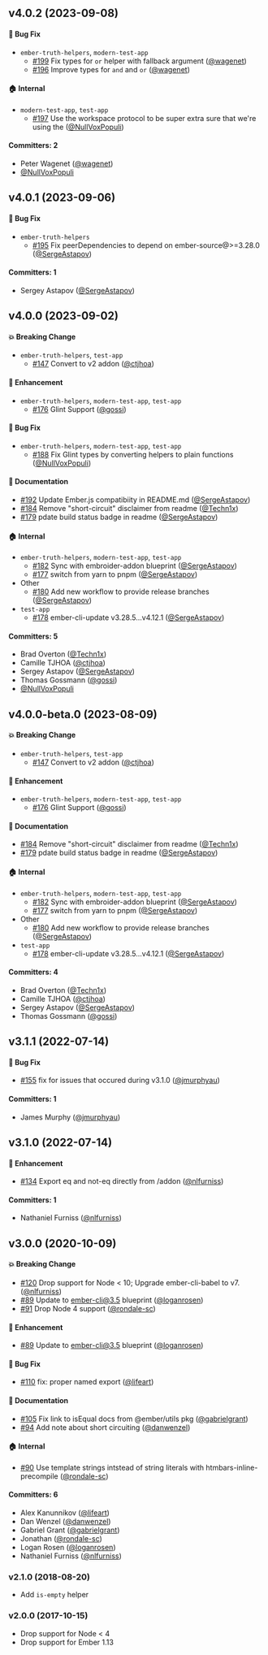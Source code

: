 



## v4.0.2 (2023-09-08)

#### :bug: Bug Fix
* `ember-truth-helpers`, `modern-test-app`
  * [#199](https://github.com/jmurphyau/ember-truth-helpers/pull/199) Fix types for `or` helper with fallback argument ([@wagenet](https://github.com/wagenet))
  * [#196](https://github.com/jmurphyau/ember-truth-helpers/pull/196) Improve types for `and` and `or` ([@wagenet](https://github.com/wagenet))

#### :house: Internal
* `modern-test-app`, `test-app`
  * [#197](https://github.com/jmurphyau/ember-truth-helpers/pull/197) Use the workspace protocol to be super extra sure that we're using the ([@NullVoxPopuli](https://github.com/NullVoxPopuli))

#### Committers: 2
- Peter Wagenet ([@wagenet](https://github.com/wagenet))
- [@NullVoxPopuli](https://github.com/NullVoxPopuli)


## v4.0.1 (2023-09-06)

#### :bug: Bug Fix
* `ember-truth-helpers`
  * [#195](https://github.com/jmurphyau/ember-truth-helpers/pull/195) Fix peerDependencies to depend on ember-source@>=3.28.0 ([@SergeAstapov](https://github.com/SergeAstapov))

#### Committers: 1
- Sergey Astapov ([@SergeAstapov](https://github.com/SergeAstapov))


## v4.0.0 (2023-09-02)

#### :boom: Breaking Change
* `ember-truth-helpers`, `test-app`
  * [#147](https://github.com/jmurphyau/ember-truth-helpers/pull/147) Convert to v2 addon ([@ctjhoa](https://github.com/ctjhoa))

#### :rocket: Enhancement
* `ember-truth-helpers`, `modern-test-app`, `test-app`
  * [#176](https://github.com/jmurphyau/ember-truth-helpers/pull/176) Glint Support ([@gossi](https://github.com/gossi))

#### :bug: Bug Fix
* `ember-truth-helpers`, `modern-test-app`, `test-app`
  * [#188](https://github.com/jmurphyau/ember-truth-helpers/pull/188) Fix Glint types by converting helpers to plain functions ([@NullVoxPopuli](https://github.com/NullVoxPopuli))

#### :memo: Documentation
* [#192](https://github.com/jmurphyau/ember-truth-helpers/pull/192) Update Ember.js compatibiity in README.md ([@SergeAstapov](https://github.com/SergeAstapov))
* [#184](https://github.com/jmurphyau/ember-truth-helpers/pull/184) Remove "short-circuit" disclaimer from readme ([@Techn1x](https://github.com/Techn1x))
* [#179](https://github.com/jmurphyau/ember-truth-helpers/pull/179) pdate build status badge in readme ([@SergeAstapov](https://github.com/SergeAstapov))

#### :house: Internal
* `ember-truth-helpers`, `modern-test-app`, `test-app`
  * [#182](https://github.com/jmurphyau/ember-truth-helpers/pull/182) Sync with embroider-addon blueprint ([@SergeAstapov](https://github.com/SergeAstapov))
  * [#177](https://github.com/jmurphyau/ember-truth-helpers/pull/177) switch from yarn to pnpm ([@SergeAstapov](https://github.com/SergeAstapov))
* Other
  * [#180](https://github.com/jmurphyau/ember-truth-helpers/pull/180) Add new workflow to provide release branches ([@SergeAstapov](https://github.com/SergeAstapov))
* `test-app`
  * [#178](https://github.com/jmurphyau/ember-truth-helpers/pull/178) ember-cli-update v3.28.5...v4.12.1 ([@SergeAstapov](https://github.com/SergeAstapov))

#### Committers: 5
- Brad Overton ([@Techn1x](https://github.com/Techn1x))
- Camille TJHOA ([@ctjhoa](https://github.com/ctjhoa))
- Sergey Astapov ([@SergeAstapov](https://github.com/SergeAstapov))
- Thomas Gossmann ([@gossi](https://github.com/gossi))
- [@NullVoxPopuli](https://github.com/NullVoxPopuli)

## v4.0.0-beta.0 (2023-08-09)

#### :boom: Breaking Change
* `ember-truth-helpers`, `test-app`
  * [#147](https://github.com/jmurphyau/ember-truth-helpers/pull/147) Convert to v2 addon ([@ctjhoa](https://github.com/ctjhoa))

#### :rocket: Enhancement
* `ember-truth-helpers`, `modern-test-app`, `test-app`
  * [#176](https://github.com/jmurphyau/ember-truth-helpers/pull/176) Glint Support ([@gossi](https://github.com/gossi))

#### :memo: Documentation
* [#184](https://github.com/jmurphyau/ember-truth-helpers/pull/184) Remove "short-circuit" disclaimer from readme ([@Techn1x](https://github.com/Techn1x))
* [#179](https://github.com/jmurphyau/ember-truth-helpers/pull/179) pdate build status badge in readme ([@SergeAstapov](https://github.com/SergeAstapov))

#### :house: Internal
* `ember-truth-helpers`, `modern-test-app`, `test-app`
  * [#182](https://github.com/jmurphyau/ember-truth-helpers/pull/182) Sync with embroider-addon blueprint ([@SergeAstapov](https://github.com/SergeAstapov))
  * [#177](https://github.com/jmurphyau/ember-truth-helpers/pull/177) switch from yarn to pnpm ([@SergeAstapov](https://github.com/SergeAstapov))
* Other
  * [#180](https://github.com/jmurphyau/ember-truth-helpers/pull/180) Add new workflow to provide release branches ([@SergeAstapov](https://github.com/SergeAstapov))
* `test-app`
  * [#178](https://github.com/jmurphyau/ember-truth-helpers/pull/178) ember-cli-update v3.28.5...v4.12.1 ([@SergeAstapov](https://github.com/SergeAstapov))

#### Committers: 4
- Brad Overton ([@Techn1x](https://github.com/Techn1x))
- Camille TJHOA ([@ctjhoa](https://github.com/ctjhoa))
- Sergey Astapov ([@SergeAstapov](https://github.com/SergeAstapov))
- Thomas Gossmann ([@gossi](https://github.com/gossi))


## v3.1.1 (2022-07-14)

#### :bug: Bug Fix
* [#155](https://github.com/jmurphyau/ember-truth-helpers/pull/155) fix for issues that occured during v3.1.0 ([@jmurphyau](https://github.com/jmurphyau))

#### Committers: 1
- James Murphy ([@jmurphyau](https://github.com/jmurphyau))


## v3.1.0 (2022-07-14)

#### :rocket: Enhancement
* [#134](https://github.com/jmurphyau/ember-truth-helpers/pull/134) Export eq and not-eq directly from /addon ([@nlfurniss](https://github.com/nlfurniss))

#### Committers: 1
- Nathaniel Furniss ([@nlfurniss](https://github.com/nlfurniss))


## v3.0.0 (2020-10-09)

#### :boom: Breaking Change
* [#120](https://github.com/jmurphyau/ember-truth-helpers/pull/120) Drop support for Node < 10; Upgrade ember-cli-babel to v7. ([@nlfurniss](https://github.com/nlfurniss))
* [#89](https://github.com/jmurphyau/ember-truth-helpers/pull/89) Update to ember-cli@3.5 blueprint ([@loganrosen](https://github.com/loganrosen))
* [#91](https://github.com/jmurphyau/ember-truth-helpers/pull/91) Drop Node 4 support ([@rondale-sc](https://github.com/rondale-sc))

#### :rocket: Enhancement
* [#89](https://github.com/jmurphyau/ember-truth-helpers/pull/89) Update to ember-cli@3.5 blueprint ([@loganrosen](https://github.com/loganrosen))

#### :bug: Bug Fix
* [#110](https://github.com/jmurphyau/ember-truth-helpers/pull/110) fix: proper named export ([@lifeart](https://github.com/lifeart))

#### :memo: Documentation
* [#105](https://github.com/jmurphyau/ember-truth-helpers/pull/105) Fix link to isEqual docs from @ember/utils pkg ([@gabrielgrant](https://github.com/gabrielgrant))
* [#94](https://github.com/jmurphyau/ember-truth-helpers/pull/94) Add note about short circuiting ([@danwenzel](https://github.com/danwenzel))

#### :house: Internal
* [#90](https://github.com/jmurphyau/ember-truth-helpers/pull/90) Use template strings intstead of string literals with htmbars-inline-precompile ([@rondale-sc](https://github.com/rondale-sc))

#### Committers: 6
- Alex Kanunnikov ([@lifeart](https://github.com/lifeart))
- Dan Wenzel ([@danwenzel](https://github.com/danwenzel))
- Gabriel Grant ([@gabrielgrant](https://github.com/gabrielgrant))
- Jonathan ([@rondale-sc](https://github.com/rondale-sc))
- Logan Rosen ([@loganrosen](https://github.com/loganrosen))
- Nathaniel Furniss ([@nlfurniss](https://github.com/nlfurniss))


### v2.1.0 (2018-08-20)
- Add `is-empty` helper

### v2.0.0 (2017-10-15)
- Drop support for Node < 4
- Drop support for Ember 1.13
